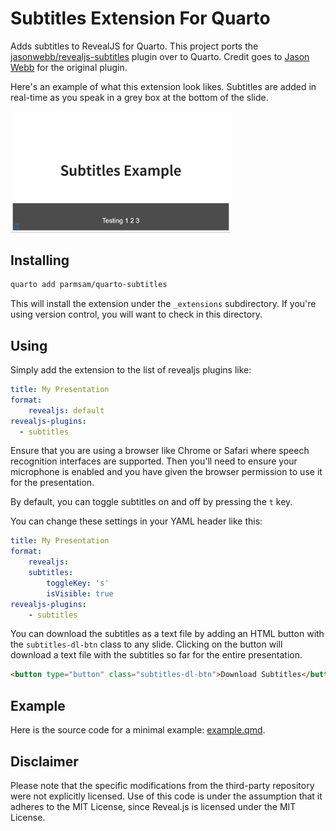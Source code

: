 # Subtitles Extension For Quarto

Adds subtitles to RevealJS for Quarto. This project ports the [jasonwebb/revealjs-subtitles](https://github.com/jasonwebb/revealjs-subtitles) plugin over to Quarto. Credit goes to [Jason Webb](https://github.com/jasonwebb) for the original plugin.

Here's an example of what this extension look likes. Subtitles are added in real-time as you speak in a grey box at the bottom of the slide.

<img src="example.png" alt="Example of Subtitles Extension" width="70%"/>

## Installing

```bash
quarto add parmsam/quarto-subtitles
```

This will install the extension under the `_extensions` subdirectory.
If you're using version control, you will want to check in this directory.

## Using

Simply add the extension to the list of revealjs plugins like:

```yaml
title: My Presentation
format:
    revealjs: default
revealjs-plugins:
  - subtitles
```

Ensure that you are using a browser like Chrome or Safari where speech recognition interfaces are supported. Then you'll need to ensure your microphone is enabled and you have given the browser permission to use it for the presentation.

By default, you can toggle subtitles on and off by pressing the `t` key.

You can change these settings in your YAML header like this:

```yaml
title: My Presentation
format:
    revealjs:
    subtitles:
        toggleKey: 's'
        isVisible: true
revealjs-plugins:
    - subtitles
```

You can download the subtitles as a text file by adding an HTML button with the `subtitles-dl-btn` class to any slide. Clicking on the button will download a text file with the subtitles so far for the entire presentation.

```html
<button type="button" class="subtitles-dl-btn">Download Subtitles</button>
```

## Example

Here is the source code for a minimal example: [example.qmd](example.qmd).

## Disclaimer

Please note that the specific modifications from the third-party repository were not explicitly licensed. Use of this code is under the assumption that it adheres to the MIT License, since Reveal.js is licensed under the MIT License.
